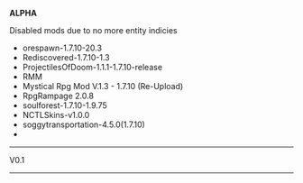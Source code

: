 **ALPHA**

Disabled mods due to no more entity indicies

* orespawn-1.7.10-20.3
* Rediscovered-1.7.10-1.3
* ProjectilesOfDoom-1.1.1-1.7.10-release
* RMM
* Mystical Rpg Mod V.1.3 - 1.7.10 (Re-Upload)
* RpgRampage 2.0.8
* soulforest-1.7.10-1.9.75
* NCTLSkins-v1.0.0
* soggytransportation-4.5.0(1.7.10)
* 

---------------------------------------------------------------------------------

V0.1

---------------------------------------------------------------------------------
